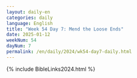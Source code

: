 ```yaml
---
layout: daily-en
categories: daily
language: English
title: "Week 54 Day 7: Mend the Loose Ends"
date: 2025-01-12
weekNum: 54
dayNum: 7
permalink: /en/daily/2024/wk54-day7-daily.html
---
```



{% include BibleLinks2024.html %}

